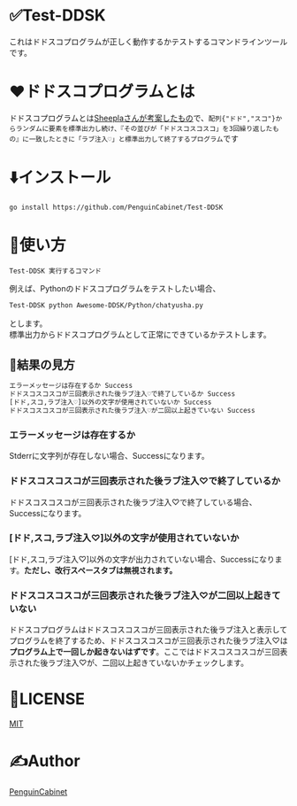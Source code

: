 # ✅Test-DDSK
これはドドスコプログラムが正しく動作するかテストするコマンドラインツールです。

# ❤ドドスコプログラムとは
ドドスコプログラムとは[Sheeplaさんが考案したもの](https://twitter.com/Sheeeeepla/status/1554028833942441984?s=20&t=7NM1CBCnhpZsp3-4JfXBwg)で、`配列{"ドド","スコ"}からランダムに要素を標準出力し続け、『その並びが「ドドスコスコスコ」を3回繰り返したもの』に一致したときに「ラブ注入♡」と標準出力して終了するプログラム`です

# ⬇️インストール

```
go install https://github.com/PenguinCabinet/Test-DDSK
```

# 📕使い方

```
Test-DDSK 実行するコマンド
```

例えば、Pythonのドドスコプログラムをテストしたい場合、
```bash
Test-DDSK python Awesome-DDSK/Python/chatyusha.py
```
とします。   
標準出力からドドスコプログラムとして正常にできているかテストします。
## 👀結果の見方

```bash
エラーメッセージは存在するか Success
ドドスコスコスコが三回表示された後ラブ注入♡で終了しているか Success
[ドド,スコ,ラブ注入♡]以外の文字が使用されていないか Success
ドドスコスコスコが三回表示された後ラブ注入♡が二回以上起きていない Success
```

### エラーメッセージは存在するか
Stderrに文字列が存在しない場合、Successになります。

### ドドスコスコスコが三回表示された後ラブ注入♡で終了しているか
ドドスコスコスコが三回表示された後ラブ注入♡で終了している場合、Successになります。

### [ドド,スコ,ラブ注入♡]以外の文字が使用されていないか
[ドド,スコ,ラブ注入♡]以外の文字が出力されていない場合、Successになります。**ただし、改行スペースタブは無視されます。**

### ドドスコスコスコが三回表示された後ラブ注入♡が二回以上起きていない
ドドスコプログラムはドドスコスコスコが三回表示された後ラブ注入と表示してプログラムを終了するため、ドドスコスコスコが三回表示された後ラブ注入♡は**プログラム上で一回しか起きないはずです**。ここではドドスコスコスコが三回表示された後ラブ注入♡が、二回以上起きていないかチェックします。

# 🎫LICENSE

[MIT](./LICENSE)

# ✍Author

[PenguinCabinet](https://github.com/PenguinCabinet)
